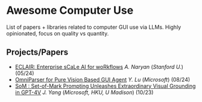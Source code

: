 # Awesome Computer Use
List of papers + libraries related to computer GUI use via LLMs. Highly opinionated, focus on quality vs quantity.
## Projects/Papers
* [ECLAIR: Enterprise sCaLe AI for woRkflows](https://hazyresearch.stanford.edu/blog/2024-05-18-eclair) *A. Naryan* (*Stanford U.*) (05/24)
* [OmniParser for Pure Vision Based GUI Agent](https://microsoft.github.io/OmniParser/) *Y. Lu* (*Microsoft*) (08/24)
* [SoM : Set-of-Mark Prompting Unleashes Extraordinary Visual Grounding in GPT-4V](https://som-gpt4v.github.io/) *J. Yang* (*Microsoft, HKU, U Madison*) (10/23)
